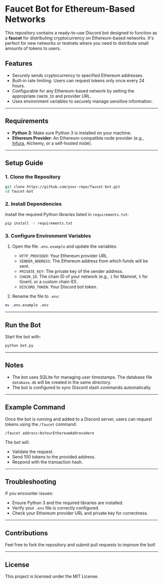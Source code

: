 # Faucet Bot for Ethereum-Based Networks

This repository contains a ready-to-use Discord bot designed to function as a **faucet** for distributing cryptocurrency on Ethereum-based networks. It's perfect for new networks or testnets where you need to distribute small amounts of tokens to users.

## Features
- Securely sends cryptocurrency to specified Ethereum addresses.
- Built-in rate limiting: Users can request tokens only once every 24 hours.
- Configurable for any Ethereum-based network by setting the appropriate `CHAIN_ID` and provider URL.
- Uses environment variables to securely manage sensitive information.

---

## Requirements
- **Python 3**: Make sure Python 3 is installed on your machine.
- **Ethereum Provider**: An Ethereum-compatible node provider (e.g., [Infura](https://infura.io/), Alchemy, or a self-hosted node).

---

## Setup Guide

### 1. Clone the Repository
```bash
git clone https://github.com/your-repo/faucet-bot.git
cd faucet-bot
```

### 2. Install Dependencies
Install the required Python libraries listed in `requirements.txt`:
```bash
pip install -r requirements.txt
```

### 3. Configure Environment Variables
1. Open the file `.env.example` and update the variables:
    - `HTTP_PROVIDER`: Your Ethereum provider URL.
    - `SENDER_ADDRESS`: The Ethereum address from which funds will be sent.
    - `PRIVATE_KEY`: The private key of the sender address.
    - `CHAIN_ID`: The chain ID of your network (e.g., `1` for Mainnet, `5` for Goerli, or a custom chain ID).
    - `DISCORD_TOKEN`: Your Discord bot token.

2. Rename the file to `.env`:
```bash
mv .env.example .env
```

---

## Run the Bot
Start the bot with:
```bash
python bot.py
```

---

## Notes
- The bot uses SQLite for managing user timestamps. The database file `database.db` will be created in the same directory.
- The bot is configured to sync Discord slash commands automatically.

---

## Example Command
Once the bot is running and added to a Discord server, users can request tokens using the `/faucet` command:
```
/faucet address:0xYourEthereumAddressHere
```

The bot will:
- Validate the request.
- Send 100 tokens to the provided address.
- Respond with the transaction hash.

---

## Troubleshooting
If you encounter issues:
- Ensure Python 3 and the required libraries are installed.
- Verify your `.env` file is correctly configured.
- Check your Ethereum provider URL and private key for correctness.

---

## Contributions
Feel free to fork the repository and submit pull requests to improve the bot!

---

## License
This project is licensed under the MIT License.

